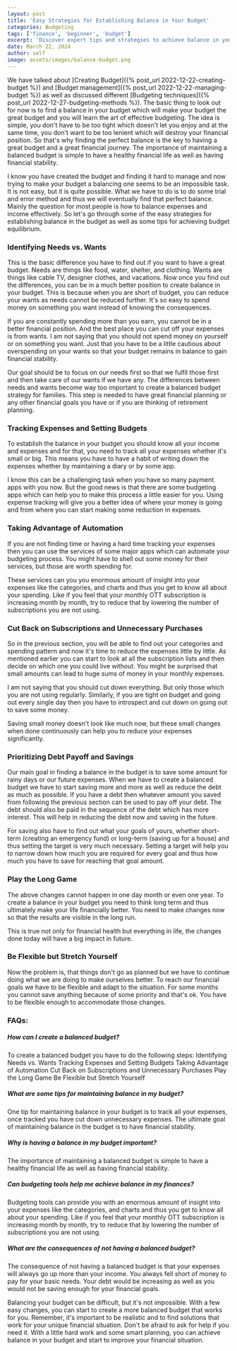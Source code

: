 ```yaml
---
layout: post
title: 'Easy Strategies for Establishing Balance in Your Budget'
categories: Budgeting
tags: ['finance', 'beginner', 'budget']
excerpt: 'Discover expert tips and strategies to achieve balance in your budget. Learn how to effectively manage your finances and secure your financial future. Start now.'
date: March 22, 2024
author: self
image: assets/images/balance-budget.png
---
```


We have talked about [Creating Budget]({% post_url 2022-12-22-creating-budget %}) and [Budget management]({% post_url 2022-12-22-managing-budget %}) as well as discussed different [Budgeting techniques]({% post_url 2022-12-27-budgeting-methods %}). The basic thing to look out for now is to find a balance in your budget which will make your budget the great budget and you will learn the art of effective budgeting. The idea is simple, you don't have to be too tight which doesn't let you enjoy and at the same time, you don't want to be too lenient which will destroy your financial position. So that's why finding the perfect balance is the key to having a great budget and a great financial journey. The importance of maintaining a balanced budget is simple to have a healthy financial life as well as having financial stability.

I know you have created the budget and finding it hard to manage and now trying to make your budget a balancing one seems to be an impossible task. It is not easy, but it is quite possible. What we have to do is to do some trial and error method and thus we will eventually find that perfect balance. Mainly the question for most people is how to balance expenses and income effectively. So let's go through some of the easy strategies for establishing balance in the budget as well as some tips for achieving budget equilibrium.  

### Identifying Needs vs. Wants

This is the basic difference you have to find out if you want to have a great budget. Needs are things like food, water, shelter, and clothing. Wants are things like cable TV, designer clothes, and vacations. Now once you find out the differences, you can be in a much better position to create balance in your budget. This is because when you are short of budget, you can reduce your wants as needs cannot be reduced further. It's so easy to spend money on something you want instead of knowing the consequences. 

If you are constantly spending more than you earn, you cannot be in a better financial position. And the best place you can cut off your expenses is from wants. I am not saying that you should not spend money on yourself or on something you want. Just that you have to be a little cautious about overspending on your wants so that your budget remains in balance to gain financial stability. 

Our goal should be to focus on our needs first so that we fulfil those first and then take care of our wants if we have any. The differences between needs and wants become way too important to create a balanced budget strategy for families. This step is needed to have great financial planning or any other financial goals you have or if you are thinking of retirement planning.

### Tracking Expenses and Setting Budgets

To establish the balance in your budget you should know all your income and expenses and for that, you need to track all your expenses whether it's small or big. This means you have to have a habit of writing down the expenses whether by maintaining a diary or by some app. 

I know this can be a challenging task when you have so many payment apps with you now. But the good news is that there are some budgeting apps which can help you to make this process a little easier for you. Using expense tracking will give you a better idea of where your money is going and from where you can start making some reduction in expenses. 

### Taking Advantage of Automation

If you are not finding time or having a hard time tracking your expenses then you can use the services of some major apps which can automate your budgeting process. You might have to shell out some money for their services, but those are worth spending for. 

These services can you you enormous amount of insight into your expenses like the categories, and charts and thus you get to know all about your spending. Like if you feel that your monthly OTT subscription is increasing month by month, try to reduce that by lowering the number of subscriptions you are not using.

### Cut Back on Subscriptions and Unnecessary Purchases

So in the previous section, you will be able to find out your categories and spending pattern and now it's time to reduce the expenses little by little. As mentioned earlier you can start to look at all the subscription lists and then decide on which one you could live without. You might be surprised that small amounts can lead to huge sums of money in your monthly expenses.

I am not saying that you should cut down everything. But only those which you are not using regularly. Similarly, if you are tight on budget and going out every single day then you have to introspect and cut down on going out to save some money.

Saving small money doesn't look like much now, but these small changes when done continuously can help you to reduce your expenses significantly. 

### Prioritizing Debt Payoff and Savings

Our main goal in finding a balance in the budget is to save some amount for rainy days or our future expenses. When we have to create a balanced budget we have to start saving more and more as well as reduce the debt as much as possible. If you have a debt then whatever amount you saved from following the previous section can be used to pay off your debt. The debt should also be paid in the sequence of the debt which has more interest. This will help in reducing the debt now and saving in the future. 

For saving also have to find out what your goals of yours, whether short-term (creating an emergency fund) or long-term (saving up for a house) and thus setting the target is very much necessary. Setting a target will help you to narrow down how much you are required for every goal and thus how much you have to save for reaching that goal amount.

### Play the Long Game

The above changes cannot happen in one day month or even one year. To create a balance in your budget you need to think long term and thus ultimately make your life financially better. You need to make changes now so that the results are visible in the long run. 

This is true not only for financial health but everything in life, the changes done today will have a big impact in future. 

### Be Flexible but Stretch Yourself

Now the problem is, that things don't go as planned but we have to continue doing what we are doing to make ourselves better. To reach our financial goals we have to be flexible and adapt to the situation. For some months you cannot save anything because of some priority and that's ok. You have to be flexible enough to accommodate those changes. 

### FAQs:

##### How can I create a balanced budget?

To create a balanced budget you have to do the following steps:
Identifying Needs vs. Wants
Tracking Expenses and Setting Budgets
Taking Advantage of Automation
Cut Back on Subscriptions and Unnecessary Purchases
Play the Long Game
Be Flexible but Stretch Yourself

##### What are some tips for maintaining balance in my budget?

One tip for maintaining balance in your budget is to track all your expenses, once tracked you have cut down unnecessary expenses. The ultimate goal of maintaining balance in the budget is to have financial stability.

##### Why is having a balance in my budget important?

The importance of maintaining a balanced budget is simple to have a healthy financial life as well as having financial stability.

##### Can budgeting tools help me achieve balance in my finances?

Budgeting tools can provide you with an enormous amount of insight into your expenses like the categories, and charts and thus you get to know all about your spending. Like if you feel that your monthly OTT subscription is increasing month by month, try to reduce that by lowering the number of subscriptions you are not using.

##### What are the consequences of not having a balanced budget?

The consequence of not having a balanced budget is that your expenses will always go up more than your income. You always fell short of money to pay for your basic needs. Your debt would be increasing as well as you would not be saving enough for your financial goals.

Balancing your budget can be difficult, but it's not impossible. With a few easy changes, you can start to create a more balanced budget that works for you. Remember, it's important to be realistic and to find solutions that work for your unique financial situation. Don't be afraid to ask for help if you need it. With a little hard work and some smart planning, you can achieve balance in your budget and start to improve your financial situation.
